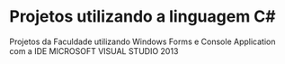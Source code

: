 # Projetos utilizando a linguagem C#

Projetos da Faculdade utilizando Windows Forms e Console Application com a IDE MICROSOFT VISUAL STUDIO 2013

